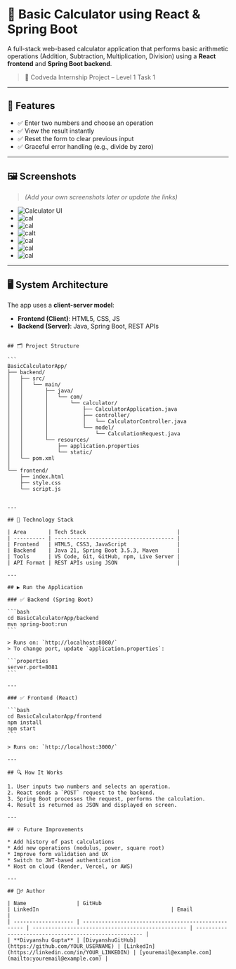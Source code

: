 # 🔢 Basic Calculator using React & Spring Boot

A full-stack web-based calculator application that performs basic arithmetic operations (Addition, Subtraction, Multiplication, Division) using a **React frontend** and **Spring Boot backend**.

> 🚀 Codveda Internship Project – Level 1 Task 1

---

## 🔧 Features

- ✅ Enter two numbers and choose an operation
- ✅ View the result instantly
- ✅ Reset the form to clear previous input
- ✅ Graceful error handling (e.g., divide by zero)

---

## 🖼️ Screenshots

> _(Add your own screenshots later or update the links)_

- ![Calculator UI](https://github.com/Gupta24Divyanshu/BasicCalculator/blob/main/Images%20and%20Video/Screenshot%20(129).png)
- ![cal](https://github.com/Gupta24Divyanshu/BasicCalculator/blob/main/Images%20and%20Video/Screenshot%20(130).png)
- ![cal](https://github.com/Gupta24Divyanshu/BasicCalculator/blob/main/Images%20and%20Video/Screenshot%20(131).png)
- ![calt](https://github.com/Gupta24Divyanshu/BasicCalculator/blob/main/Images%20and%20Video/Screenshot%20(132).png)
- ![cal](https://github.com/Gupta24Divyanshu/BasicCalculator/blob/main/Images%20and%20Video/Screenshot%20(133).png)
- ![cal](https://github.com/Gupta24Divyanshu/BasicCalculator/blob/main/Images%20and%20Video/Screenshot%20(134).png)
- ![cal](https://github.com/Gupta24Divyanshu/BasicCalculator/blob/main/Images%20and%20Video/Screenshot%20(135).png)

---

## 🖥️ System Architecture

The app uses a **client-server model**:

- **Frontend (Client)**:  HTML5, CSS, JS  
- **Backend (Server)**: Java, Spring Boot, REST APIs


````

## 🗂️ Project Structure

```
BasicCalculatorApp/
├── backend/
│   ├── src/
│   │   └── main/
│   │       ├── java/
│   │       │   └── com/
│   │       │       └── calculator/
│   │       │           ├── CalculatorApplication.java
│   │       │           ├── controller/
│   │       │           │   └── CalculatorController.java
│   │       │           └── model/
│   │       │               └── CalculationRequest.java
│   │       └── resources/
│   │           ├── application.properties
│   │           └── static/
│   └── pom.xml
│
└── frontend/
    ├── index.html
    ├── style.css
    └── script.js


---

## 🧰 Technology Stack

| Area       | Tech Stack                             |
| ---------- | -------------------------------------- |
| Frontend   | HTML5, CSS3, JavaScript                |
| Backend    | Java 21, Spring Boot 3.5.3, Maven      |
| Tools      | VS Code, Git, GitHub, npm, Live Server |
| API Format | REST APIs using JSON                   |

---

## ▶️ Run the Application

### ✅ Backend (Spring Boot)

```bash
cd BasicCalculatorApp/backend
mvn spring-boot:run
```

> Runs on: `http://localhost:8080/`
> To change port, update `application.properties`:

```properties
server.port=8081
```

---

### ✅ Frontend (React)

```bash
cd BasicCalculatorApp/frontend
npm install
npm start
```

> Runs on: `http://localhost:3000/`

---

## 🔍 How It Works

1. User inputs two numbers and selects an operation.
2. React sends a `POST` request to the backend.
3. Spring Boot processes the request, performs the calculation.
4. Result is returned as JSON and displayed on screen.

---

## 💡 Future Improvements

* Add history of past calculations
* Add new operations (modulus, power, square root)
* Improve form validation and UX
* Switch to JWT-based authentication
* Host on cloud (Render, Vercel, or AWS)

---

## 🙋‍♂️ Author

| Name                | GitHub                                              | LinkedIn                                          | Email                                                 |
| ------------------- | --------------------------------------------------- | ------------------------------------------------- | ----------------------------------------------------- |
| **Divyanshu Gupta** | [DivyanshuGitHub](https://github.com/YOUR_USERNAME) | [LinkedIn](https://linkedin.com/in/YOUR_LINKEDIN) | [youremail@example.com](mailto:youremail@example.com) |

